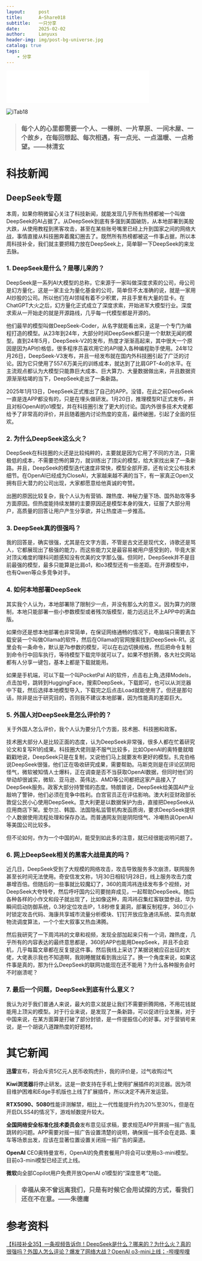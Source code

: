 ```yaml
---
layout:     post
title:      A~Share018
subtitle:   一只分享
date:       2025-02-02
author:     Lanyuxs
header-img: img/post-bg-universe.jpg
catalog: true
tags:
    - 分享
---
```


<iframe frameborder="no" border="0" marginwidth="0" marginheight="0" width=380 height=86 src="//music.163.com/outchain/player?type=2&id=2030806458&auto=1&height=66"></iframe>

![iTab18](https://p.ipic.vip/8e6iqy.webp)

> ### 每个人的心里都需要一个人、一棵树、一片草原、一间木屋、一个故乡，在每回想起、每次相遇，有一点光、一点温暖、一点希望。——林清玄

# 科技新闻

## DeepSeek专题

本周，如果你稍微留心关注了科技新闻，就能发现几乎所有热榜都被一个叫做DeepSeek的AI占据了。从DeepSeek到底有多强到美国破防，从本地部署到美股大跌，从使用教程到黑客攻击，甚至在某些账号嘴里已经上升到国家之间的网络大战，事情直接从科技圈奔着魔幻圈去了。既然所有热榜都被这一件事占据，所以本周科技补全，我们就主要把精力放在DeepSeek上，简单聊一下DeepSeek的来龙去脉。

### 1. DeepSeek是什么？是哪儿来的？

DeepSeek是一系列AI大模型的总称，它来源于一家叫做深度求索的公司，母公司是幻方量化，这是一家主业为量化基金的公司，简单但不太准确的说，就是一家用AI炒股的公司。所以他们在AI领域有着不少积累，并且手里有大量的显卡。在ChatGPT大火之后，幻方量化正式成立了深度求索，开始进军大模型行业。深度求索从一开始走的就是开源路线，几乎每一代模型都是开源的。

他们最早的模型叫做DeepSeek-Coder，从名字就能看出来，这是一个专门为编程打造的模型。从23年到24年，大部分时间DeepSeek都只是一个默默无闻的模型。直到24年5月，DeepSeek-V2的发布，热度才渐渐高起来，其中很大一个原因是因为API价格低，很多程序员喜欢用它的API接入各种编程助手使用。24年12月26日，DeepSeek-V3发布，并且一经发布就在国内外科技圈引起了广泛的讨论。因为它只使用了557.6万美元的训练成本，就达到了比肩GPT-4o的水平。在主流观点都认为大模型只能靠巨大成本、巨大算力、大量数据做出来，并且数据资源渐渐枯竭的当下，DeepSeek走出了一条新路。

2025年1月13日，DeepSeek正式推出了自己的APP。没错，在此之前DeepSeek一直是连APP都没有的，只是在埋头做研发。1月20日，推理模型R1正式发布，并且对标OpenAI的o1模型，并在科技圈引发了更大的讨论。国内外很多技术大佬都给予了非常高的评价，并且随着圈内讨论热度的变高，最终破圈，引起了全面的狂欢。

### 2. 为什么DeepSeek这么火？

DeepSeek在科技圈的火还是比较纯粹的，主要就是因为它用了不同的方法，只需极低的成本，不需要恐怖的算力，就训练出了顶尖的模型，给大家找出来了一条新路。并且，DeepSeek的模型迭代速度非常快，模型全部开源，还有论文公布技术细节。在OpenAI已经成为CloseAI，大家越来越不满的当下，有一家真正Open又拥有巨大潜力的公司出现，大家都愿意给他真诚的夸赞。

出圈的原因比较复杂，我个人认为有营销、蹭热度、神秘力量下场、国外助攻等多方面原因。但热度能持续发酵的主要原因还是模型本身的强大，征服了大部分用户，高质量的回答让用户产生分享欲，并让热度进一步推高。

### 3. DeepSeek真的很强吗？

我的回答是，确实很强，尤其是在文字方面，不管是古文还是现代文，诗歌还是骂人，它都展现出了极强的能力，而这些能力又是最容易被用户感受到的，毕竟大家对顶尖难度的理科问题感知没有优美的文字那么强。但同时，DeepSeek并不是目前最强的模型，最多只能算是比肩o1，和o3模型还有一些差距。在开源模型中，也有Qwen等众多竞争对手。

### 4. 如何本地部署DeepSeek

其实我个人认为，本地部署除了限制少一点，并没有那么大的意义。因为算力的限制，本地只能部署一些小参数模型或者残次版模型，能力远远比不上APP中的满血版。

如果你还是想本地部署也非常简单，在保证网络通畅的情况下，电脑端只需要去下载安装一个叫做Ollama的软件，然后在Ollama的官网搜索找到DeepSeek-R1。这里会有一条命令，默认是7b参数的模型，可以在右边切换规格，然后把命令复制到命令行中回车执行，等待模型下载完毕就可以了。如果不想折腾，各大社交网站都有人分享一键包，基本上都是下载就能用。

如果是手机端，可以下载一个叫PocketPal AI的软件，点击右上角,选择Models，点击加号，跳转到HuggingFace，搜索DeepSeek，下载即可，也可以从浏览器中下载，然后选择本地模型导入，下载完之后点击Load就能使用了。但还是那句话，除非是出于研究目的，否则我不建议本地部署，因为性能真的差距巨大。

### 5. 外国人对DeepSeek是怎么评价的？

关于外国人怎么评价，我个人认为要分几个方面，技术圈、科技圈和政客。

技术圈大部分人是比较正面的态度，认为DeepSeek非常强，很多人都在忙着研究论文和复写R1的成果。科技圈大佬则是不服气比较多，比如OpenAI的奥特曼就暗戳戳地说，DeepSeek只是在复制，又说他们马上就要发布更好的模型。扎克伯格说DeepSeek很强，他们正在吸收研究成果，需要帮助。马斯克则是在评论区阴阳怪气，微软被知情人士爆料，正在调查是否不当获取OpenAI数据，但同时他们的举动却很诚实，微软、亚马逊、英伟达、AMD等公司都把这家产品接入了DeepSeek服务。政客大部分持警惕的态度。特朗普说，DeepSeek给美国AI产业敲响了警钟，他们必须在竞争中胜利。白宫官员正在评估影响。澳大利亚财政部长敦促公民小心使用DeepSeek。意大利更是以数据保护为由，直接把DeepSeek从应用商店下架。爱尔兰、韩国、法国隐私监管机构发函质询，要求DeepSeek提供个人数据使用流程处理和保存办法。而普通网友则是阴阳怪气、冷嘲热讽OpenAI等美国公司比较多。

但不论如何，作为一个中国的AI，能受到如此多的注意，就已经很能说明问题了。

### 6. 网上DeepSeek相关的黑客大战是真的吗？

近几日，DeepSeek受到了大规模的网络攻击，攻击导致服务多次崩溃，联网服务甚至长时间无法使用。奇安信发文称，1月30日相较1月28日，线上服务攻击力度暴增百倍。但随后的一些事就比较魔幻了，360的周鸿祎连续发布多个视频，对DeepSeek大夸特夸，然后呼吁国内公司要抛弃成见，一起帮助DeepSeek。随后各种各样的小作文和段子就出现了，比如像这种，周鸿祎召集红客联盟参战，华为瞬间启动防御系统，0.3秒定位攻击IP，1.8秒修复漏洞，部署反制程序，360三小时锁定攻击代码、海康共享城市流量分析模块、钉钉开放应急通讯系统、菜鸟贡献物流调度算法，一个个宏大叙事又热血沸腾。

然后我研究了一下周鸿祎的文章和视频，发现全部加起来只有一个词，蹭热度，几乎所有的内容表达的最终意思都是，360的APP也能用DeepSeek，并且不会宕机，几乎每篇文章都在反复提这件事。然后我线上采访了某据说被应召出征的大佬，大佬表示我也不知道啊，我刚睡醒就看到我出征了。换一个角度来说，如果这件事是真的，那为什么DeepSeek的联网功能现在还不能用？为什么各种服务会时不时崩溃呢？

### 7. 最后一个问题，DeepSeek到底有什么意义？

我认为对于我们普通人来说，最大的意义就是让我们不需要折腾网络，不用花钱就能用上顶尖的模型。对于行业来说，是发现了一条新路，可以促进行业发展，对于中国来说，在某方面算是打破了部分封锁，是一件提振信心的好事。对于营销号来说，是一个胡说八道蹭热度的好题材。

# 其它新闻

**迅雷**宣布，将会斥资5亿元人民币收购虎扑，我的评价是，过气收购过气

**Kiwi浏览器**将停止研发。这是一款支持在手机上使用扩展插件的浏览器。因为项目维护困难和Edge手机版也上线了扩展插件，所以决定不再开发运营。

**RTX5090、5080**性能评测解禁，相比上一代性能提升约为20%至30%，但是在开启DLSS4的情况下，游戏帧数提升较大。

**全国网络安全标准化技术委员会**发布意见征求稿，要求规范APP开屏摇一摇广告乱跳转的问题。APP需要对摇一摇广告设置清楚的说明，确保摇一摇不会在走路、乘车等场景出发，应该在显著位置设置关闭摇一摇广告的渠道。

**OpenAI** CEO奥特曼宣布，OpenAI的免费套餐用户将会可以使用o3-mini模型。目前o3-mini模型已经正式上线。

**微软**向全部Copilot用户免费开放OpenAI o1模型的“深度思考”功能。

> ### 幸福从来不曾远离我们，只是有时候它会用试探的方式，看我们还在不在意。——朱德庸

# 参考资料

[【科技补全35】一条视频告诉你！DeepSeek是什么？哪来的？为什么火？真的很强吗？外国人怎么评论？爆发了网络大战？OpenAI o3-mini上线；-哔哩哔哩](https://b23.tv/z2wm123)